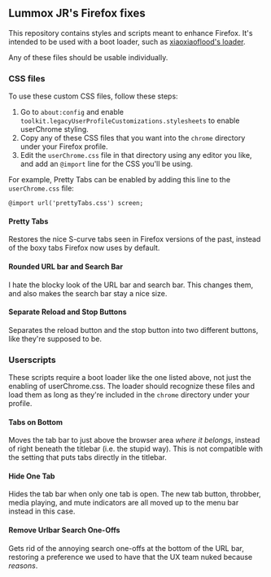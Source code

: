 ## Lummox JR's Firefox fixes

This repository contains styles and scripts meant to enhance Firefox. It's intended to be used with a boot loader, such as [xiaoxiaoflood's loader](https://github.com/xiaoxiaoflood/firefox-scripts/).

Any of these files should be usable individually.

### CSS files

To use these custom CSS files, follow these steps:

1. Go to `about:config` and enable `toolkit.legacyUserProfileCustomizations.stylesheets` to enable userChrome styling.
2. Copy any of these CSS files that you want into the `chrome` directory under your Firefox profile.
3. Edit the `userChrome.css` file in that directory using any editor you like, and add an `@import` line for the CSS you'll be using.

For example, Pretty Tabs can be enabled by adding this line to the `userChrome.css` file:

`@import url('prettyTabs.css') screen;`

#### Pretty Tabs

Restores the nice S-curve tabs seen in Firefox versions of the past, instead of the boxy tabs Firefox now uses by default.

#### Rounded URL bar and Search Bar

I hate the blocky look of the URL bar and search bar. This changes them, and also makes the search bar stay a nice size.

#### Separate Reload and Stop Buttons

Separates the reload button and the stop button into two different buttons, like they're supposed to be.

### Userscripts

These scripts require a boot loader like the one listed above, not just the enabling of userChrome.css. The loader should recognize these files and load them as long as they're included in the `chrome` directory under your profile.

#### Tabs on Bottom

Moves the tab bar to just above the browser area *where it belongs*, instead of right beneath the titlebar (i.e. the stupid way). This is not compatible with the setting that puts tabs directly in the titlebar.

#### Hide One Tab

Hides the tab bar when only one tab is open. The new tab button, throbber, media playing, and mute indicators are all moved up to the menu bar instead in this case.

#### Remove Urlbar Search One-Offs

Gets rid of the annoying search one-offs at the bottom of the URL bar, restoring a preference we used to have that the UX team nuked because *reasons*.

